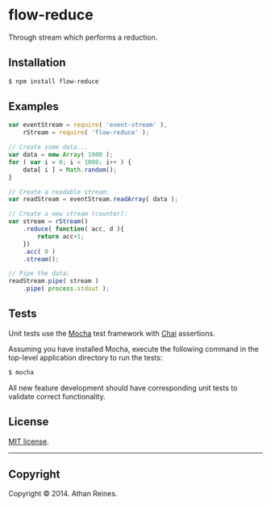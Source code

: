 flow-reduce
==========

Through stream which performs a reduction.


## Installation

``` bash
$ npm install flow-reduce
```


## Examples

``` javascript
var eventStream = require( 'event-stream' ),
	rStream = require( 'flow-reduce' );

// Create some data...
var data = new Array( 1000 );
for ( var i = 0; i < 1000; i++ ) {
	data[ i ] = Math.random();
}

// Create a readable stream:
var readStream = eventStream.readArray( data );

// Create a new stream (counter):
var stream = rStream()
	.reduce( function( acc, d ){
		return acc+1;
	})
	.acc( 0 )
	.stream();

// Pipe the data:
readStream.pipe( stream )
	.pipe( process.stdout );
```

## Tests

Unit tests use the [Mocha](http://visionmedia.github.io/mocha) test framework with [Chai](http://chaijs.com) assertions.

Assuming you have installed Mocha, execute the following command in the top-level application directory to run the tests:

``` bash
$ mocha
```

All new feature development should have corresponding unit tests to validate correct functionality.


## License

[MIT license](http://opensource.org/licenses/MIT). 


---
## Copyright

Copyright &copy; 2014. Athan Reines.

